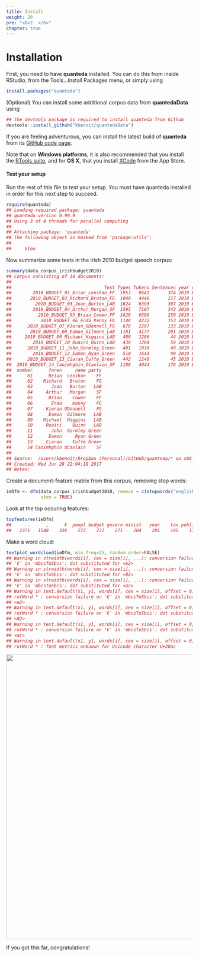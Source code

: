 ```yaml
---
title: Install
weight: 20
pre: "<b>2. </b>"
chapter: true
---
```




# Installation

First, you need to have **quanteda** installed.  You can do this from inside RStudio, from the Tools...Install Packages menu, or simply using

```r
install.packages("quanteda")
```

(Optional) You can install some additional corpus data from **quantedaData** using


```r
## the devtools package is required to install quanteda from Github
devtools::install_github("kbenoit/quantedaData")
```

If you are feeling adventurous, you can install the latest build of **quanteda** from its [GitHub code page](https://github.com/kbenoit/quanteda).

Note that on **Windows platforms**, it is also recommended that you install the [RTools suite](https://cran.r-project.org/bin/windows/Rtools/), and for **OS X**, that you install [XCode](https://itunes.apple.com/gb/app/xcode/id497799835?mt=12) from the App Store.


#### Test your setup

Run the rest of this file to test your setup.  You must have quanteda installed in order for this next step to succeed.

```r
require(quanteda)
## Loading required package: quanteda
## quanteda version 0.99.9
## Using 3 of 4 threads for parallel computing
## 
## Attaching package: 'quanteda'
## The following object is masked from 'package:utils':
## 
##     View
```

Now summarize some texts in the Irish 2010 budget speech corpus:

```r
summary(data_corpus_irishbudget2010)
## Corpus consisting of 14 documents:
## 
##                                   Text Types Tokens Sentences year debate
##        2010_BUDGET_01_Brian_Lenihan_FF  1953   8641       374 2010 BUDGET
##       2010_BUDGET_02_Richard_Bruton_FG  1040   4446       217 2010 BUDGET
##         2010_BUDGET_03_Joan_Burton_LAB  1624   6393       307 2010 BUDGET
##        2010_BUDGET_04_Arthur_Morgan_SF  1595   7107       343 2010 BUDGET
##          2010_BUDGET_05_Brian_Cowen_FF  1629   6599       250 2010 BUDGET
##           2010_BUDGET_06_Enda_Kenny_FG  1148   4232       153 2010 BUDGET
##      2010_BUDGET_07_Kieran_ODonnell_FG   678   2297       133 2010 BUDGET
##       2010_BUDGET_08_Eamon_Gilmore_LAB  1181   4177       201 2010 BUDGET
##     2010_BUDGET_09_Michael_Higgins_LAB   488   1286        44 2010 BUDGET
##        2010_BUDGET_10_Ruairi_Quinn_LAB   439   1284        59 2010 BUDGET
##      2010_BUDGET_11_John_Gormley_Green   401   1030        49 2010 BUDGET
##        2010_BUDGET_12_Eamon_Ryan_Green   510   1643        90 2010 BUDGET
##      2010_BUDGET_13_Ciaran_Cuffe_Green   442   1240        45 2010 BUDGET
##  2010_BUDGET_14_Caoimhghin_OCaolain_SF  1188   4044       176 2010 BUDGET
##  number      foren     name party
##      01      Brian  Lenihan    FF
##      02    Richard   Bruton    FG
##      03       Joan   Burton   LAB
##      04     Arthur   Morgan    SF
##      05      Brian    Cowen    FF
##      06       Enda    Kenny    FG
##      07     Kieran ODonnell    FG
##      08      Eamon  Gilmore   LAB
##      09    Michael  Higgins   LAB
##      10     Ruairi    Quinn   LAB
##      11       John  Gormley Green
##      12      Eamon     Ryan Green
##      13     Ciaran    Cuffe Green
##      14 Caoimhghin OCaolain    SF
## 
## Source:  /Users/kbenoit/Dropbox (Personal)/GitHub/quanteda/* on x86_64 by kbenoit
## Created: Wed Jun 28 22:04:18 2017
## Notes:
```

Create a document-feature matrix from this corpus, removing stop words:

```r
ieDfm <- dfm(data_corpus_irishbudget2010, remove = c(stopwords("english"), "will"), 
             stem = TRUE)
```

Look at the top occuring features:

```r
topfeatures(ieDfm)
##      .      ,      €  peopl budget govern minist   year    tax public 
##   2371   1548    336    273    272    271    204    201    195    179
```

Make a word cloud:

```r
textplot_wordcloud(ieDfm, min.freq=25, random.order=FALSE)
## Warning in strwidth(words[i], cex = size[i], ...): conversion failure on
## '€' in 'mbcsToSbcs': dot substituted for <e2>
## Warning in strwidth(words[i], cex = size[i], ...): conversion failure on
## '€' in 'mbcsToSbcs': dot substituted for <82>
## Warning in strwidth(words[i], cex = size[i], ...): conversion failure on
## '€' in 'mbcsToSbcs': dot substituted for <ac>
## Warning in text.default(x1, y1, words[i], cex = size[i], offset = 0, srt =
## rotWord * : conversion failure on '€' in 'mbcsToSbcs': dot substituted for
## <e2>
## Warning in text.default(x1, y1, words[i], cex = size[i], offset = 0, srt =
## rotWord * : conversion failure on '€' in 'mbcsToSbcs': dot substituted for
## <82>
## Warning in text.default(x1, y1, words[i], cex = size[i], offset = 0, srt =
## rotWord * : conversion failure on '€' in 'mbcsToSbcs': dot substituted for
## <ac>
## Warning in text.default(x1, y1, words[i], cex = size[i], offset = 0, srt =
## rotWord * : font metrics unknown for Unicode character U+20ac
```

<img src="/_install/_index.en_files/figure-html/unnamed-chunk-8-1.svg" width="768" />

If you got this far, congratulations!







